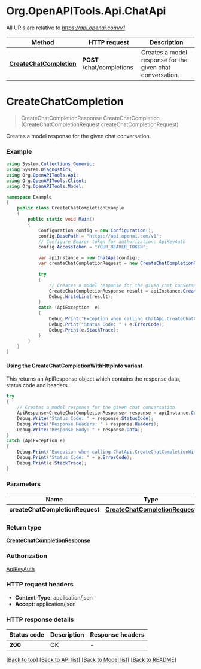 # Org.OpenAPITools.Api.ChatApi

All URIs are relative to *https://api.openai.com/v1*

| Method | HTTP request | Description |
|--------|--------------|-------------|
| [**CreateChatCompletion**](ChatApi.md#createchatcompletion) | **POST** /chat/completions | Creates a model response for the given chat conversation. |

<a id="createchatcompletion"></a>
# **CreateChatCompletion**
> CreateChatCompletionResponse CreateChatCompletion (CreateChatCompletionRequest createChatCompletionRequest)

Creates a model response for the given chat conversation.

### Example
```csharp
using System.Collections.Generic;
using System.Diagnostics;
using Org.OpenAPITools.Api;
using Org.OpenAPITools.Client;
using Org.OpenAPITools.Model;

namespace Example
{
    public class CreateChatCompletionExample
    {
        public static void Main()
        {
            Configuration config = new Configuration();
            config.BasePath = "https://api.openai.com/v1";
            // Configure Bearer token for authorization: ApiKeyAuth
            config.AccessToken = "YOUR_BEARER_TOKEN";

            var apiInstance = new ChatApi(config);
            var createChatCompletionRequest = new CreateChatCompletionRequest(); // CreateChatCompletionRequest | 

            try
            {
                // Creates a model response for the given chat conversation.
                CreateChatCompletionResponse result = apiInstance.CreateChatCompletion(createChatCompletionRequest);
                Debug.WriteLine(result);
            }
            catch (ApiException  e)
            {
                Debug.Print("Exception when calling ChatApi.CreateChatCompletion: " + e.Message);
                Debug.Print("Status Code: " + e.ErrorCode);
                Debug.Print(e.StackTrace);
            }
        }
    }
}
```

#### Using the CreateChatCompletionWithHttpInfo variant
This returns an ApiResponse object which contains the response data, status code and headers.

```csharp
try
{
    // Creates a model response for the given chat conversation.
    ApiResponse<CreateChatCompletionResponse> response = apiInstance.CreateChatCompletionWithHttpInfo(createChatCompletionRequest);
    Debug.Write("Status Code: " + response.StatusCode);
    Debug.Write("Response Headers: " + response.Headers);
    Debug.Write("Response Body: " + response.Data);
}
catch (ApiException e)
{
    Debug.Print("Exception when calling ChatApi.CreateChatCompletionWithHttpInfo: " + e.Message);
    Debug.Print("Status Code: " + e.ErrorCode);
    Debug.Print(e.StackTrace);
}
```

### Parameters

| Name | Type | Description | Notes |
|------|------|-------------|-------|
| **createChatCompletionRequest** | [**CreateChatCompletionRequest**](CreateChatCompletionRequest.md) |  |  |

### Return type

[**CreateChatCompletionResponse**](CreateChatCompletionResponse.md)

### Authorization

[ApiKeyAuth](../README.md#ApiKeyAuth)

### HTTP request headers

 - **Content-Type**: application/json
 - **Accept**: application/json


### HTTP response details
| Status code | Description | Response headers |
|-------------|-------------|------------------|
| **200** | OK |  -  |

[[Back to top]](#) [[Back to API list]](../README.md#documentation-for-api-endpoints) [[Back to Model list]](../README.md#documentation-for-models) [[Back to README]](../README.md)

